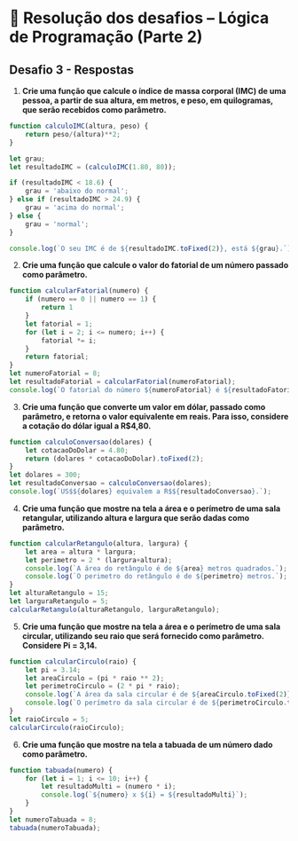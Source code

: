 # 🚀 Resolução dos desafios – Lógica de Programação (Parte 2)
## Desafio 3 - Respostas
1. **Crie uma função que calcule o índice de massa corporal (IMC) de uma pessoa, a partir de sua altura, em metros, e peso, em quilogramas, que serão recebidos como parâmetro.**
```js
function calculoIMC(altura, peso) {
    return peso/(altura)**2;
}

let grau;
let resultadoIMC = (calculoIMC(1.80, 80));

if (resultadoIMC < 18.6) {
    grau = 'abaixo do normal';
} else if (resultadoIMC > 24.9) {
    grau = 'acima do normal';
} else {
    grau = 'normal';
}

console.log(`O seu IMC é de ${resultadoIMC.toFixed(2)}, está ${grau}.`);
```
2. **Crie uma função que calcule o valor do fatorial de um número passado como parâmetro.**
```js
function calcularFatorial(numero) {
    if (numero == 0 || numero == 1) {
        return 1
    }
    let fatorial = 1;
    for (let i = 2; i <= numero; i++) {
        fatorial *= i;
    }
    return fatorial;
}
let numeroFatorial = 8;
let resultadoFatorial = calcularFatorial(numeroFatorial);
console.log(`O fatorial do número ${numeroFatorial} é ${resultadoFatorial}.`);
```
3. **Crie uma função que converte um valor em dólar, passado como parâmetro, e retorna o valor equivalente em reais. Para isso, considere a cotação do dólar igual a R$4,80.**
```js
function calculoConversao(dolares) {
    let cotacaoDoDolar = 4.80;
    return (dolares * cotacaoDoDolar).toFixed(2);
}
let dolares = 300;
let resultadoConversao = calculoConversao(dolares);
console.log(`US$${dolares} equivalem a R$${resultadoConversao}.`);
```
4. **Crie uma função que mostre na tela a área e o perímetro de uma sala retangular, utilizando altura e largura que serão dadas como parâmetro.**
```js
function calcularRetangulo(altura, largura) {
    let area = altura * largura;
    let perimetro = 2 * (largura+altura);
    console.log(`A área do retângulo é de ${area} metros quadrados.`);
    console.log(`O perimetro do retângulo é de ${perimetro} metros.`);
}
let alturaRetangulo = 15;
let larguraRetangulo = 5;
calcularRetangulo(alturaRetangulo, larguraRetangulo);
```
5. **Crie uma função que mostre na tela a área e o perímetro de uma sala circular, utilizando seu raio que será fornecido como parâmetro. Considere Pi = 3,14.**
```js
function calcularCirculo(raio) {
    let pi = 3.14;
    let areaCirculo = (pi * raio ** 2);
    let perimetroCirculo = (2 * pi * raio);
    console.log(`A área da sala circular é de ${areaCirculo.toFixed(2)} metros quadrados.`);
    console.log(`O perímetro da sala circular é de ${perimetroCirculo.toFixed(2)} metros.`);
}
let raioCirculo = 5;
calcularCirculo(raioCirculo);
```
6. **Crie uma função que mostre na tela a tabuada de um número dado como parâmetro.**
```js
function tabuada(numero) {
    for (let i = 1; i <= 10; i++) {
        let resultadoMulti = (numero * i);
        console.log(`${numero} x ${i} = ${resultadoMulti}`);
    }
}
let numeroTabuada = 8;
tabuada(numeroTabuada);
```
